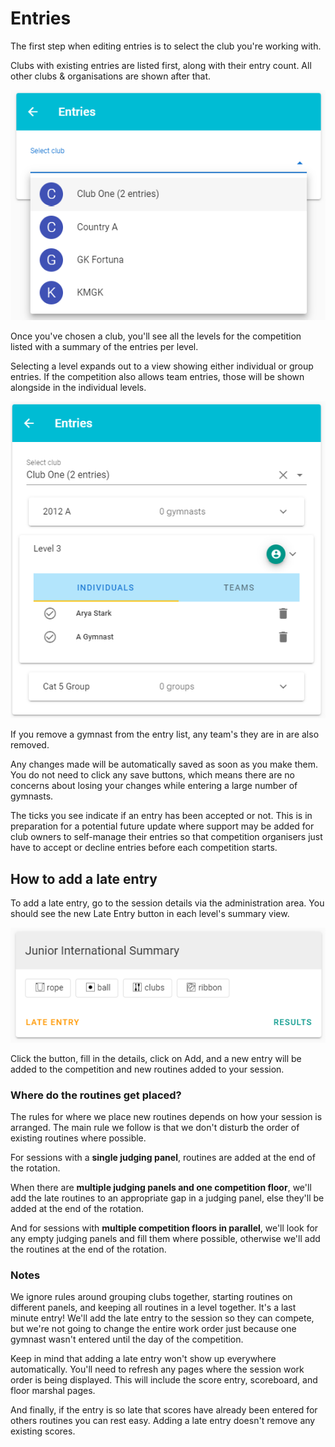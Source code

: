 # Entries

The first step when editing entries is to select the club you're working with.

Clubs with existing entries are listed first, along with their entry count. All other clubs & organisations are shown after that.

![club selection](./images/entries/entry-club-selection.png)

Once you've chosen a club, you'll see all the levels for the competition listed with a summary of the entries per level.

Selecting a level expands out to a view showing either individual or group entries. If the competition also allows team entries, those will be shown alongside in the individual levels.

![entry level details](./images/entries/entry-level-details.png)

If you remove a gymnast from the entry list, any team's they are in are also removed.

Any changes made will be automatically saved as soon as you make them. You do not need to click any save buttons, which means there are no concerns about losing your changes while entering a large number of gymnasts.

The ticks you see indicate if an entry has been accepted or not. This is in preparation for a potential future update where support may be added for club owners to self-manage their entries so that competition organisers just have to accept or decline entries before each competition starts.

## How to add a late entry

To add a late entry, go to the session details via the administration area. You should see the new Late Entry button in each level's summary view.

![Late Entry](./images/entries/late-entry.png)

Click the button, fill in the details, click on Add, and a new entry will be added to the competition and new routines added to your session.

### Where do the routines get placed?

The rules for where we place new routines depends on how your session is arranged. The main rule we follow is that we don't disturb the order of existing routines where possible.

For sessions with a **single judging panel**, routines are added at the end of the rotation.

When there are **multiple judging panels and one competition floor**, we'll add the late routines to an appropriate gap in a judging panel, else they'll be added at the end of the rotation.

And for sessions with **multiple competition floors in parallel**, we'll look for any empty judging panels and fill them where possible, otherwise we'll add the routines at the end of the rotation.

### Notes

We ignore rules around grouping clubs together, starting routines on different panels, and keeping all routines in a level together. It's a last minute entry! We'll add the late entry to the session so they can compete, but we're not going to change the entire work order just because one gymnast wasn't entered until the day of the competition.

Keep in mind that adding a late entry won't show up everywhere automatically. You'll need to refresh any pages where the session work order is being displayed. This will include the score entry, scoreboard, and floor marshal pages.

And finally, if the entry is so late that scores have already been entered for others routines you can rest easy. Adding a late entry doesn't remove any existing scores.
